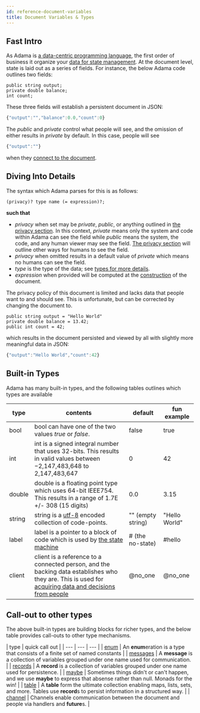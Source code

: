 ```yaml
---
id: reference-document-variables
title: Document Variables & Types
---
```


## Fast Intro

As Adama is [a data-centric programming language](https://en.wikipedia.org/wiki/Data-centric_programming_language), the first order of business it organize your [data for state management](https://en.wikipedia.org/wiki/State_management). At the document level, state is laid out as a series of fields. For instance, the below Adama code outlines two fields:
```adama
public string output;
private double balance;
int count;
```

These three fields will establish a persistent document in JSON:
```js
{"output":"","balance":0.0,"count":0}
```

The *public* and *private* control what people will see, and the omission of either results in *private* by default. In this case, people will see
```js
{"output":""}
````
when they [connect to the document](/docs/reference-connection-events).

## Diving Into Details

The syntax which Adama parses for this is as follows:
```regex
(privacy)? type name (= expression)?;
```

**such that**
* _privacy_ when set may be *private*, *public*, or anything outlined in [the privacy section](/docs/reference-privacy-and-bubbles). In this context, *private* means only the system and code within Adama can see the field while *public* means the system, the code, and any human viewer may see the field. [The privacy section](/docs/reference-privacy-and-bubbles) will outline other ways for humans to see the field.
* _privacy_ when omitted results in a default value of *private* which means no humans can see the field.
* _type_ is the type of the data; see [types for more details](#types).
* _expression_ when provided will be computed at the [construction](/docs/reference-constructor) of the document.

The privacy policy of this document is limited and lacks data that people want to and should see. This is unfortunate, but can be corrected by changing the document to.
```adama
public string output = "Hello World"
private double balance = 13.42;
public int count = 42;
```

which results in the document persisted and viewed by all with slightly more meaningful data in JSON:
```js
{"output":"Hello World","count":42}
```

## Built-in Types
Adama has many built-in types, and the following tables outlines which types are available

| type | contents | default | fun example |
|  --- | --- | --- | --- |
| bool | bool can have one of the two values *true* or *false*. | false | true |
| int | int is a signed integral number that uses 32-bits. This results in valid values between −2,147,483,648 to 2,147,483,647 | 0 | 42 |
| double | double is a floating point type which uses 64-bit IEEE754. This results in a range of 1.7E +/- 308 (15 digits) | 0.0 | 3.15 |
| string | string is a [utf-8](https://en.wikipedia.org/wiki/UTF-8) encoded collection of code-points. | "" (empty string) | "Hello World" |
| label | label is a pointer to a block of code which is used by [the state machine](/docs/reference-state-machine) | # (the no-state) | #hello |
| client | client is a reference to a connected person, and the backing data establishes who they are. This is used for [acquiring data and decisions from people](/docs/reference-channels-handlers-futures) | @no_one | @no_one |

## Call-out to other types

The above built-in types are building blocks for richer types, and the below table provides call-outs to other type mechanisms.

| type | quick call out |
|  --- | --- | --- |
| [enum](/docs/reference-enumerations-dynamic-dispatch) | An **enum**eration is a type that consists of a finite set of named constants |
| [messages](/docs/reference-defining-structure-types) | A **message** is a collection of variables grouped under one name used for communication.  |
| [records](/docs/reference-defining-structure-types) | A **record** is a collection of variables grouped under one name used for persistence.  |
| [maybe](/docs/reference-maybe-types) | Sometimes things didn't or can't happen, and we use **maybe** to express that absense rather than null. Monads for the win! |
| [table](/docs/reference-tables) | A **table** form the ultimate collection enabling maps, lists, sets, and more. Tables use **record**s to persist information in a structured way. |
| [channel](/docs/reference-channels-handlers-futures) | Channels enable communication between the document and people via handlers and **future**s. |

